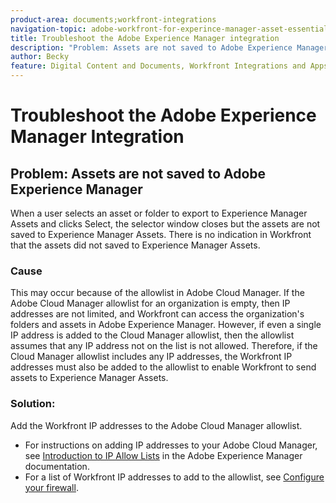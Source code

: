 ```yaml
---
product-area: documents;workfront-integrations
navigation-topic: adobe-workfront-for-experince-manager-asset-essentials
title: Troubleshoot the Adobe Experience Manager integration
description: "Problem: Assets are not saved to Adobe Experience Manager"
author: Becky
feature: Digital Content and Documents, Workfront Integrations and Apps
---
```

# Troubleshoot the Adobe Experience Manager Integration

## Problem: Assets are not saved to Adobe Experience Manager

When a user selects an asset or folder to export to Experience Manager Assets and clicks Select, the selector window closes but the assets are not saved to Experience Manager Assets. There is no indication in Workfront that the assets did not saved to Experience Manager Assets.

### Cause

This may occur because of the allowlist in Adobe Cloud Manager. If the Adobe Cloud Manager allowlist for an organization is empty, then IP addresses are not limited, and Workfront can access the organization's folders and assets in Adobe Experience Manager. However, if even a single IP address is added to the Cloud Manager allowlist, then the allowlist assumes that any IP address not on the list is not allowed. Therefore, if the Cloud Manager allowlist includes any IP addresses, the Workfront IP addresses must also be added to the allowlist to enable Workfront to send assets to Experience Manager Assets.

### Solution:

Add the Workfront IP addresses to the Adobe Cloud Manager allowlist.

* For instructions on adding IP addresses to your Adobe Cloud Manager, see [Introduction to IP Allow Lists](https://experienceleague.adobe.com/docs/experience-manager-cloud-service/content/implementing/using-cloud-manager/ip-allow-lists/introduction.html?lang=en) in the Adobe Experience Manager documentation.
* For a list of Workfront IP addresses to add to the allowlist, see [Configure your firewall](/help/quicksilver/administration-and-setup/get-started-wf-administration/configure-your-firewall.md).

 